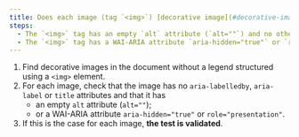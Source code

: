 ```yaml
---
title: Does each image (tag `<img>`) [decorative image](#decorative-image), without [legend](#image-caption), meet one of these conditions?
steps:
  - The `<img>` tag has an empty `alt` attribute (`alt=""`) and no other attribute to provide a [text alternative](#text-alternative-image).
  - The `<img>` tag has a WAI-ARIA attribute `aria-hidden="true"` or `role="presentation"`.
---
```


1. Find decorative images in the document without a legend structured using a `<img>` element.
2. For each image, check that the image has no `aria-labelledby`, `aria-label` or `title` attributes and that it has
   - an empty `alt` attribute (`alt=""`);
   - or a WAI-ARIA attribute `aria-hidden="true"` or `role="presentation"`.
3. If this is the case for each image, **the test is validated**.
